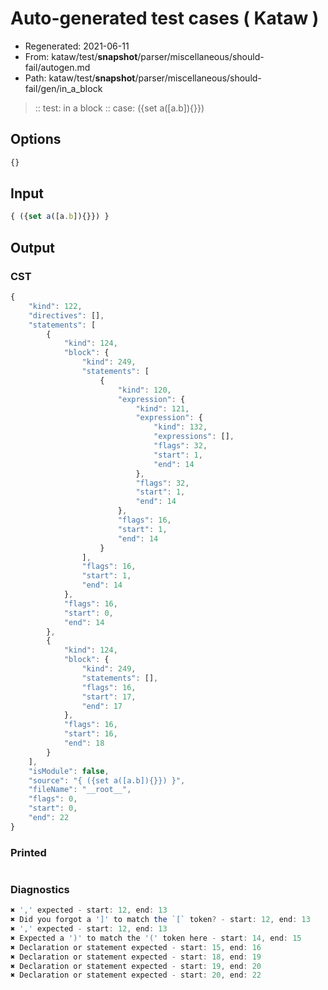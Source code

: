 # Auto-generated test cases ( Kataw )
- Regenerated: 2021-06-11
- From: kataw/test/__snapshot__/parser/miscellaneous/should-fail/autogen.md
- Path: kataw/test/__snapshot__/parser/miscellaneous/should-fail/gen/in_a_block
> :: test: in a block
> :: case: ({set a([a.b]){}})
## Options

`````js
{}
`````
## Input

`````js
{ ({set a([a.b]){}}) }
`````
## Output

### CST

```javascript
{
    "kind": 122,
    "directives": [],
    "statements": [
        {
            "kind": 124,
            "block": {
                "kind": 249,
                "statements": [
                    {
                        "kind": 120,
                        "expression": {
                            "kind": 121,
                            "expression": {
                                "kind": 132,
                                "expressions": [],
                                "flags": 32,
                                "start": 1,
                                "end": 14
                            },
                            "flags": 32,
                            "start": 1,
                            "end": 14
                        },
                        "flags": 16,
                        "start": 1,
                        "end": 14
                    }
                ],
                "flags": 16,
                "start": 1,
                "end": 14
            },
            "flags": 16,
            "start": 0,
            "end": 14
        },
        {
            "kind": 124,
            "block": {
                "kind": 249,
                "statements": [],
                "flags": 16,
                "start": 17,
                "end": 17
            },
            "flags": 16,
            "start": 16,
            "end": 18
        }
    ],
    "isModule": false,
    "source": "{ ({set a([a.b]){}}) }",
    "fileName": "__root__",
    "flags": 0,
    "start": 0,
    "end": 22
}
```

### Printed

```javascript

```

### Diagnostics

```javascript
✖ ',' expected - start: 12, end: 13
✖ Did you forgot a ']' to match the `[` token? - start: 12, end: 13
✖ ',' expected - start: 12, end: 13
✖ Expected a ')' to match the '(' token here - start: 14, end: 15
✖ Declaration or statement expected - start: 15, end: 16
✖ Declaration or statement expected - start: 18, end: 19
✖ Declaration or statement expected - start: 19, end: 20
✖ Declaration or statement expected - start: 20, end: 22

```

